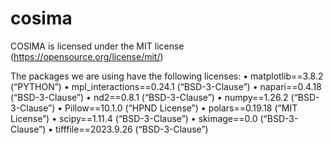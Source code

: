 # cosima

COSIMA is licensed under the MIT license (https://opensource.org/license/mit/)

The packages we are using have the following licenses:
   •	matplotlib==3.8.2 (“PYTHON”)
   •	mpl_interactions==0.24.1 (“BSD-3-Clause”)
   •	napari==0.4.18 (“BSD-3-Clause”)
   •	nd2==0.8.1 (“BSD-3-Clause”)
   •	numpy==1.26.2 (“BSD-3-Clause”)
   •	Pillow==10.1.0 (“HPND License”)
   •	polars==0.19.18 (“MIT License”)
   •	scipy==1.11.4 (“BSD-3-Clause”)
   •	skimage==0.0 (“BSD-3-Clause”)
   •	tifffile==2023.9.26 (“BSD-3-Clause”)

